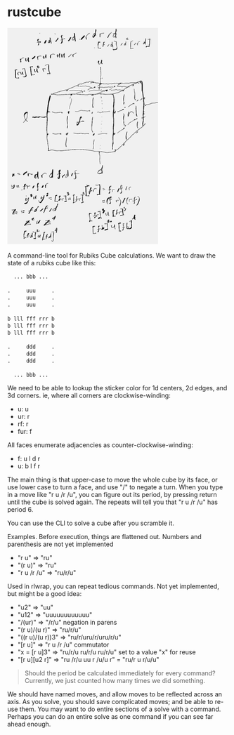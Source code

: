 rustcube
========

![remarkable.png](remarkable.png)

A command-line tool for Rubiks Cube calculations.
We want to draw the state of a rubiks cube like this:

```
  ... bbb ...
 
.     uuu     .
.     uuu     .
.     uuu     .

b lll fff rrr b
b lll fff rrr b
b lll fff rrr b

.     ddd     .
.     ddd     .
.     ddd     .

  ... bbb ...
```

We need to be able to lookup the sticker color
for 1d centers, 2d edges, and 3d corners.
ie, where all corners are clockwise-winding:

  - u: u
  - ur: r
  - rf: r
  - fur: f

All faces enumerate adjacencies as counter-clockwise-winding:

  - f: u l d r
  - u: b l f r

The main thing is that upper-case to move the whole cube by its face,
or use lower case to turn a face, and use "/" to negate a turn.
When you type in a move like "r u /r /u", you can figure out its period,
by pressing return until the cube is solved again. The repeats will
tell you that "r u /r /u" has period 6.

You can use the CLI to solve a cube after you scramble it.


Examples. Before execution, things are flattened out.
Numbers and parenthesis are not yet implemented

- "r u" => "ru"
- "(r u)" => "ru"
- "r u /r /u" => "ru/r/u"

Used in rlwrap, you can repeat tedious commands. Not yet implemented, but might be a good idea:

- "u2" => "uu"
- "u12" => "uuuuuuuuuuuu"
- "/(ur)" => "/r/u" negation in parens
- "(r u)/(u r)" => "ru/r/u"
- "((r u)/(u r))3" => "ru/r/uru/r/uru/r/u"
- "[r u]" => "r u /r /u" commutator
- "x = [r u]3" => "ru/r/u ru/r/u ru/r/u" set to a value "x" for reuse
- "[r u][u2 r]" => "ru /r/u uu r /u/u r" = "ru/r u r/u/u" 

> Should the period be calculated immediately for every command? Currently, we just counted how many times we did something.

We should have named moves, and allow moves to be reflected across an axis.
As you solve, you should save complicated moves; and be able to re-use them.
You may want to do entire sections of a solve with a command.
Perhaps you can do an entire solve as one command if you can see far ahead enough.
